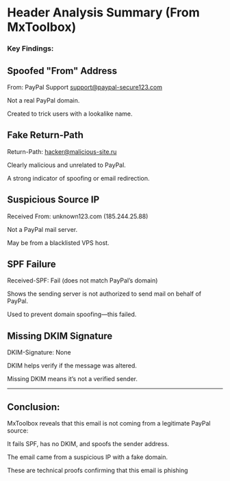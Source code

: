 # Header Analysis Summary (From MxToolbox)

### Key Findings:

## Spoofed "From" Address

From: PayPal Support support@paypal-secure123.com

Not a real PayPal domain.

Created to trick users with a lookalike name.



## Fake Return-Path

Return-Path: hacker@malicious-site.ru

Clearly malicious and unrelated to PayPal.

A strong indicator of spoofing or email redirection.



## Suspicious Source IP

Received From: unknown123.com (185.244.25.88)

Not a PayPal mail server.

May be from a blacklisted VPS host.



## SPF Failure

Received-SPF: Fail (does not match PayPal’s domain)

Shows the sending server is not authorized to send mail on behalf of PayPal.

Used to prevent domain spoofing—this failed.



## Missing DKIM Signature

DKIM-Signature: None

DKIM helps verify if the message was altered.

Missing DKIM means it’s not a verified sender.


---

## Conclusion:

MxToolbox reveals that this email is not coming from a legitimate PayPal source:

It fails SPF, has no DKIM, and spoofs the sender address.

The email came from a suspicious IP with a fake domain.


These are technical proofs confirming that this email is phishing
